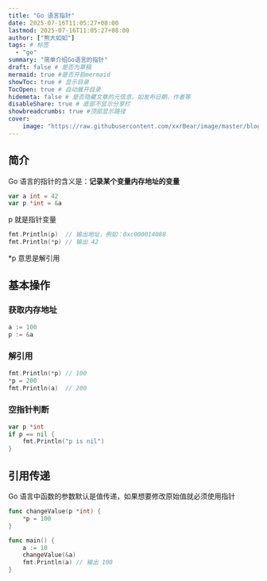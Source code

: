 ```yaml
---
title: "Go 语言指针"
date: 2025-07-16T11:05:27+08:00
lastmod: 2025-07-16T11:05:27+08:00
author: ["熊大如如"]
tags: # 标签
  - "go"
summary: "简单介绍Go语言的指针"
draft: false # 是否为草稿
mermaid: true #是否开启mermaid
showToc: true # 显示目录
TocOpen: true # 自动展开目录
hidemeta: false # 是否隐藏文章的元信息，如发布日期、作者等
disableShare: true # 底部不显示分享栏
showbreadcrumbs: true #顶部显示路径
cover:
    image: "https://raw.githubusercontent.com/xxrBear/image/master/blog/go.jpg"
---
```

## 简介
Go 语言的指针的含义是：**记录某个变量内存地址的变量**

```go
var a int = 42
var p *int = &a
```

p 就是指针变量

```go
fmt.Println(p)  // 输出地址，例如：0xc000014088
fmt.Println(*p) // 输出 42
```

*p 意思是解引用

## 基本操作
### 获取内存地址
```go
a := 100
p := &a
```

### 解引用
```go
fmt.Println(*p) // 100
*p = 200
fmt.Println(a)  // 200
```

### 空指针判断
```go
var p *int
if p == nil {
    fmt.Println("p is nil")
}
```

## 引用传递
Go 语言中函数的参数默认是值传递，如果想要修改原始值就必须使用指针

```go
func changeValue(p *int) {
    *p = 100
}

func main() {
    a := 10
    changeValue(&a)
    fmt.Println(a) // 输出 100
}
```

